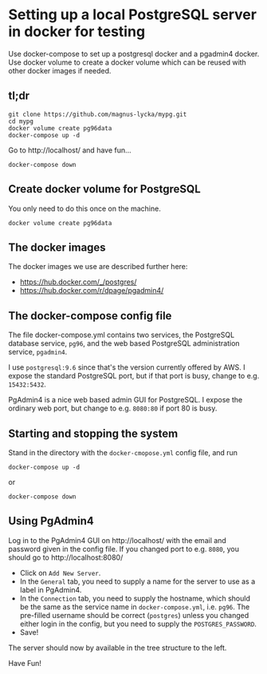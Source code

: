 Setting up a local PostgreSQL server in docker for testing
==========================================================

Use docker-compose to set up a postgresql docker and a pgadmin4 
docker. Use docker volume to create a docker volume which can 
be reused with other docker images if needed.


tl;dr
-----

    git clone https://github.com/magnus-lycka/mypg.git
    cd mypg
    docker volume create pg96data
    docker-compose up -d

Go to http://localhost/ and have fun...

    docker-compose down


Create docker volume for PostgreSQL 
-----------------------------------

You only need to do this once on the machine.

    docker volume create pg96data


The docker images
-----------------

The docker images we use are described further here:

 * https://hub.docker.com/_/postgres/
 * https://hub.docker.com/r/dpage/pgadmin4/


The docker-compose config file
------------------------------

The file docker-compose.yml contains two services, the PostgreSQL
database service, `pg96`, and the web based PostgreSQL administration
service, `pgadmin4`.

I use `postgresql:9.6` since that's the version currently offered by AWS.
I expose the standard PostgreSQL port, but if that port is busy, change
to e.g. `15432:5432`.

PgAdmin4 is a nice web based admin GUI for PostgreSQL. I expose the
ordinary web port, but change to e.g. `8080:80` if port 80 is busy.


Starting and stopping the system
--------------------------------

Stand in the directory with the `docker-cmopose.yml` config file, and run


    docker-compose up -d

or

    docker-compose down


Using PgAdmin4
--------------

Log in to the PgAdmin4 GUI on http://localhost/ with the email and 
password given in the config file. If you changed port to e.g. `8080`,
you should go to http://localhost:8080/

 * Click on `Add New Server`.
 * In the `General` tab, you need to supply a name for the server to use as a label in PgAdmin4. 
 * In the `Connection` tab, you need to supply the hostname, which should be the same as the service name in `docker-compose.yml`, i.e. `pg96`.  The pre-filled username should be correct (`postgres`) unless you changed either login in the config, but you need to supply the `POSTGRES_PASSWORD`.
 * Save!

The server should now by available in the tree structure to the left.

Have Fun!

